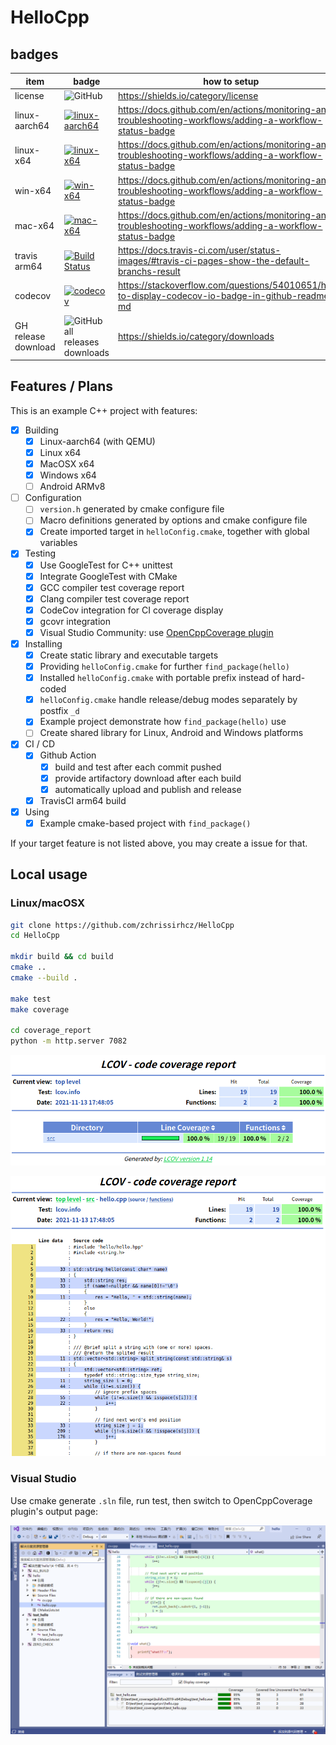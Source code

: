 # HelloCpp

## badges

| item    | badge | how to setup |
| ------- | ----- | ------------- |
| license | ![GitHub](https://img.shields.io/github/license/zchrissirhcz/HelloCpp) | https://shields.io/category/license |
| linux-aarch64 | [![linux-aarch64](https://github.com/zchrissirhcz/HelloCpp/actions/workflows/linux-aarch64.yml/badge.svg?branch=main&event=push)](https://github.com/zchrissirhcz/HelloCpp/actions/workflows/linux-aarch64.yml) | https://docs.github.com/en/actions/monitoring-and-troubleshooting-workflows/adding-a-workflow-status-badge |
| linux-x64 | [![linux-x64](https://github.com/zchrissirhcz/HelloCpp/actions/workflows/linux-x64.yml/badge.svg?branch=main&event=push)](https://github.com/zchrissirhcz/HelloCpp/actions/workflows/linux-x64.yml) | https://docs.github.com/en/actions/monitoring-and-troubleshooting-workflows/adding-a-workflow-status-badge |
| win-x64 | [![win-x64](https://github.com/zchrissirhcz/HelloCpp/actions/workflows/windows-x64.yml/badge.svg?branch=main&event=push)](https://github.com/zchrissirhcz/HelloCpp/actions/workflows/windows-x64.yml) | https://docs.github.com/en/actions/monitoring-and-troubleshooting-workflows/adding-a-workflow-status-badge |
| mac-x64 | [![mac-x64](https://github.com/zchrissirhcz/HelloCpp/actions/workflows/mac-x64.yml/badge.svg?branch=main&event=push)](https://github.com/zchrissirhcz/HelloCpp/actions/workflows/mac-x64.yml) | https://docs.github.com/en/actions/monitoring-and-troubleshooting-workflows/adding-a-workflow-status-badge |
| travis arm64 | [![Build Status](https://app.travis-ci.com/zchrissirhcz/HelloCpp.svg?branch=main)](https://app.travis-ci.com/zchrissirhcz/HelloCpp) | https://docs.travis-ci.com/user/status-images/#travis-ci-pages-show-the-default-branchs-result |
| codecov | [![codecov](https://codecov.io/gh/zchrissirhcz/HelloCpp/branch/main/graph/badge.svg?token=HS14GFI50W)](https://codecov.io/gh/zchrissirhcz/HelloCpp) | https://stackoverflow.com/questions/54010651/how-to-display-codecov-io-badge-in-github-readme-md |
| GH release download | ![GitHub all releases downloads](https://img.shields.io/github/downloads/zchrissirhcz/HelloCpp/total) | https://shields.io/category/downloads |


## Features / Plans
This is an example C++ project with features:

- [x] Building
    - [x] Linux-aarch64 (with QEMU)
    - [x] Linux x64
    - [x] MacOSX x64
    - [x] Windows x64
    - [ ] Android ARMv8

- [ ] Configuration
    - [ ] `version.h` generated by cmake configure file
    - [ ] Macro definitions generated by options and cmake configure file
    - [x] Create imported target in `helloConfig.cmake`, together with global variables

- [x] Testing
    - [x] Use GoogleTest for C++ unittest
    - [x] Integrate GoogleTest with CMake
    - [x] GCC compiler test coverage report
    - [x] Clang compiler test coverage report
    - [x] CodeCov integration for CI coverage display
    - [x] gcovr integration
    - [x] Visual Studio Community: use [OpenCppCoverage plugin](https://marketplace.visualstudio.com/items?itemName=OpenCppCoverage.OpenCppCoveragePlugin)

- [x] Installing
    - [x] Create static library and executable targets
    - [x] Providing `helloConfig.cmake` for further `find_package(hello)`
    - [x] Installed `helloConfig.cmake` with portable prefix instead of hard-coded
    - [x] `helloConfig.cmake` handle release/debug modes separately by postfix `_d`
    - [x] Example project demonstrate how `find_package(hello)` use
    - [ ] Create shared library for Linux, Android and Windows platforms

- [x] CI / CD
    - [x] Github Action
        - [x] build and test after each commit pushed
        - [x] provide artifactory download after each build
        - [x] automatically upload and publish and release
    - [x] TravisCI arm64 build

- [x] Using
    - [x] Example cmake-based project with `find_package()`

If your target feature is not listed above, you may create a issue for that.

## Local usage

### Linux/macOSX
```bash
git clone https://github.com/zchrissirhcz/HelloCpp
cd HelloCpp

mkdir build && cd build
cmake ..
cmake --build .

make test
make coverage

cd coverage_report
python -m http.server 7082
```
![](snapshots/coverage1.png)

![](snapshots/coverage2.png)

### Visual Studio
Use cmake generate `.sln` file, run test, then switch to OpenCppCoverage plugin's output page:

![](snapshots/OpenCppCoverage.png)